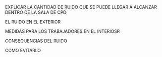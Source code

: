 EXPLICAR LA CANTIDAD DE RUIDO QUE SE PUEDE LLEGAR A ALCANZAR DENTRO DE LA SALA DE CPD

EL RUIDO EN EL EXTERIOR

MEDIDAS PARA LOS TRABAJADORES EN EL INTERIOSR

CONSEQUENCIAS DEL RUIDO

COMO EVITARLO

